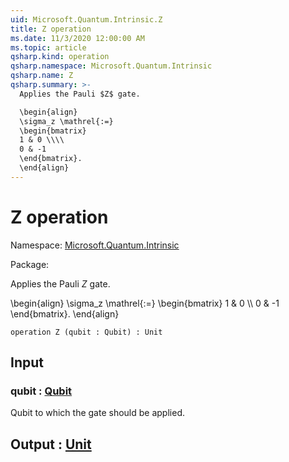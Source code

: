```yaml
---
uid: Microsoft.Quantum.Intrinsic.Z
title: Z operation
ms.date: 11/3/2020 12:00:00 AM
ms.topic: article
qsharp.kind: operation
qsharp.namespace: Microsoft.Quantum.Intrinsic
qsharp.name: Z
qsharp.summary: >-
  Applies the Pauli $Z$ gate.

  \begin{align}
  \sigma_z \mathrel{:=}
  \begin{bmatrix}
  1 & 0 \\\\
  0 & -1
  \end{bmatrix}.
  \end{align}
---
```


# Z operation

Namespace: [Microsoft.Quantum.Intrinsic](xref:Microsoft.Quantum.Intrinsic)

Package: [](https://nuget.org/packages/)


Applies the Pauli $Z$ gate.\begin{align}\sigma_z \mathrel{:=}\begin{bmatrix}1 & 0 \\\\0 & -1\end{bmatrix}.\end{align}

```qsharp
operation Z (qubit : Qubit) : Unit
```


## Input

### qubit : [Qubit](xref:microsoft.quantum.lang-ref.qubit)

Qubit to which the gate should be applied.



## Output : [Unit](xref:microsoft.quantum.lang-ref.unit)

